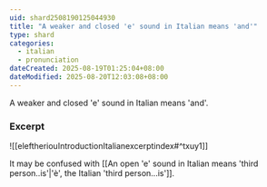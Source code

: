 ```yaml
---
uid: shard2508190125044930
title: "A weaker and closed 'e' sound in Italian means 'and'"
type: shard
categories:
  - italian
  - pronunciation
dateCreated: 2025-08-19T01:25:04+08:00
dateModified: 2025-08-20T12:03:08+08:00
---
```

A weaker and closed 'e' sound in Italian means 'and'.

### Excerpt
![[eleftheriouIntroductionItalianexcerptindex#^txuy1]]

It may be confused with [[An open 'e' sound in Italian means 'third person..is'|'è', the Italian 'third person...is']].